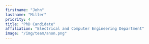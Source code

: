 ```yaml
---
firstname: "John"
lastname: "Miller"
priority: 4 
title: "PhD Candidate"
affiliation: "Electrical and Computer Engineering Department"
image: "/img/team/anon.png"
---
```

